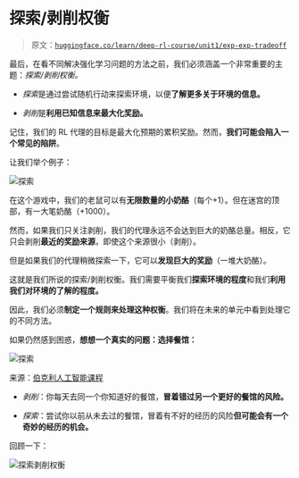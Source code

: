 # 探索/剥削权衡

> 原文：[`huggingface.co/learn/deep-rl-course/unit1/exp-exp-tradeoff`](https://huggingface.co/learn/deep-rl-course/unit1/exp-exp-tradeoff)

最后，在看不同解决强化学习问题的方法之前，我们必须涵盖一个非常重要的主题：*探索/剥削权衡。*

+   *探索*是通过尝试随机行动来探索环境，以便**了解更多关于环境的信息。**

+   *剥削*是**利用已知信息来最大化奖励。**

记住，我们的 RL 代理的目标是最大化预期的累积奖励。然而，**我们可能会陷入一个常见的陷阱**。

让我们举个例子：

![探索](img/8ddcbca3ac19aa9439085910c70097b2.png)

在这个游戏中，我们的老鼠可以有**无限数量的小奶酪**（每个+1）。但在迷宫的顶部，有一大笔奶酪（+1000）。

然而，如果我们只关注剥削，我们的代理永远不会达到巨大的奶酪总量。相反，它只会剥削**最近的奖励来源**，即使这个来源很小（剥削）。

但是如果我们的代理稍微探索一下，它可以**发现巨大的奖励**（一堆大奶酪）。

这就是我们所说的探索/剥削权衡。我们需要平衡我们**探索环境的程度**和我们**利用我们对环境的了解的程度。**

因此，我们必须**制定一个规则来处理这种权衡**。我们将在未来的单元中看到处理它的不同方法。

如果仍然感到困惑，**想想一个真实的问题：选择餐馆：**

![探索](img/cbeb3861abcad7c84550ec8710867e1c.png)

来源：[伯克利人工智能课程](https://inst.eecs.berkeley.edu/~cs188/sp20/assets/lecture/lec15_6up.pdf)

+   *剥削*：你每天去同一个你知道好的餐馆，**冒着错过另一个更好的餐馆的风险。**

+   *探索*：尝试你以前从未去过的餐馆，冒着有不好的经历的风险**但可能会有一个奇妙的经历的机会。**

回顾一下：

![探索剥削权衡](img/3a59b593e994b9d356515c58b0fa6a24.png)
